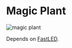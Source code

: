 # Magic Plant

![magic plant](https://raw.github.com/Katee/magic-plant/master/magic-plant.jpg)

Depends on [FastLED](https://github.com/FastLED/FastLED).
